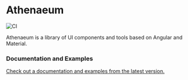 # Athenaeum

![CI](https://github.com/bakesaled/athenaeum/workflows/CI/badge.svg)

Athenaeum is a library of UI components and tools based on Angular and Material. 

### Documentation and Examples

[Check out a documentation and examples from the latest version.](https://bakesaled.github.io/athenaeum/)
